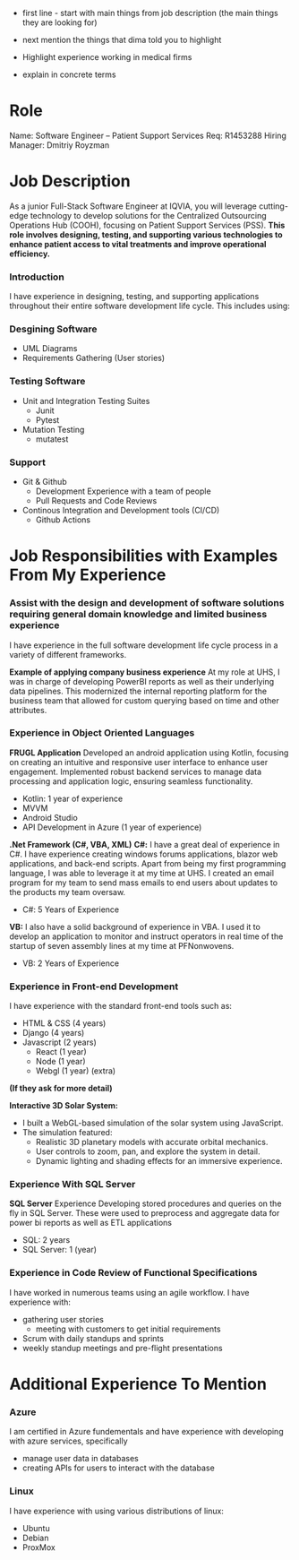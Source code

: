 - first line - start with main things from job description (the main things they are looking for)
- next mention the things that dima told you to highlight 

- Highlight experience working in medical firms
- explain in concrete terms 

# Role 
Name: Software Engineer – Patient Support Services
Req: R1453288
Hiring Manager: Dmitriy Royzman

# Job Description
As a junior Full-Stack Software Engineer at IQVIA, you will leverage cutting-edge technology to develop solutions for the Centralized Outsourcing Operations Hub (COOH), focusing on Patient Support Services (PSS). **This role involves designing, testing, and supporting various technologies to enhance patient access to vital treatments and improve operational efficiency.** 

### Introduction
I have experience in designing, testing, and supporting applications throughout their entire software development life cycle. This includes using:

### Desgining Software
- UML Diagrams
- Requirements Gathering (User stories)

### Testing Software 
- Unit and Integration Testing Suites
	- Junit
	- Pytest
- Mutation Testing
	- mutatest
### Support 
- Git & Github 
	- Development Experience with a team of people 
	- Pull Requests and Code Reviews 
- Continous Integration and Development tools (CI/CD) 
	- Github Actions 

# Job Responsibilities with Examples From My Experience

### Assist with the design and development of software solutions requiring general domain knowledge and limited business experience

I have experience in the full software development life cycle process in a variety of different frameworks. 

**Example of applying company business experience**
At my role at UHS, I was in charge of developing PowerBI reports as well as their underlying data pipelines. This modernized the internal reporting platform for the business team that allowed for custom querying based on time and other attributes.

### Experience in Object Oriented Languages

**FRUGL Application**
Developed an android application using Kotlin, focusing on creating an intuitive and responsive user interface to enhance user engagement. Implemented robust backend services to manage data processing and application logic, ensuring seamless functionality.
- Kotlin: 1 year of experience
- MVVM 
- Android Studio 
- API Development in Azure (1 year of experience)

**.Net Framework (C#, VBA, XML)**
**C#:** I have a great deal of experience in C#. I have experience creating windows forums applications, blazor web applications, and back-end scripts. Apart from being my first programming language, I was able to leverage it at my time at UHS. I created an email program for my team to send mass emails to end users about updates to the products my team oversaw. 
- C#: 5 Years of Experience 

**VB:** I also have a solid background of experience in VBA. I used it to develop an application to monitor and instruct operators in real time of the startup of seven assembly lines at my time at PFNonwovens. 
- VB: 2 Years of Experience 

### Experience in Front-end Development
I have experience with the standard front-end tools such as:
- HTML & CSS (4 years)
- Django (4 years)
- Javascript (2 years)
	- React (1 year)
	- Node (1 year)
	- Webgl (1 year) (extra)

**(If they ask for more detail)**

**Interactive 3D Solar System:**
- I built a WebGL-based simulation of the solar system using JavaScript.
- The simulation featured:
    - Realistic 3D planetary models with accurate orbital mechanics.
    - User controls to zoom, pan, and explore the system in detail.
    - Dynamic lighting and shading effects for an immersive experience.


### Experience With SQL Server
**SQL Server**
Experience Developing stored procedures and queries on the fly in SQL Server. These were used to preprocess and aggregate data for power bi reports as well as ETL applications
- SQL: 2 years 
- SQL Server: 1 (year)

### Experience in Code Review of Functional Specifications
I have worked in numerous teams using an agile workflow. I have experience with:
- gathering user stories
	- meeting with customers to get initial requirements 
- Scrum with daily standups and sprints 
- weekly standup meetings and pre-flight presentations

# Additional Experience To Mention

### Azure
I am certified in Azure fundementals and have experience with developing with azure services, specifically 
- manage user data in databases
- creating APIs for users to interact with the database 

### Linux
I have experience with using various distributions of linux:
- Ubuntu 
- Debian 
- ProxMox



